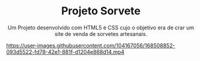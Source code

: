 
<h1 align="center">Projeto Sorvete </h1>
<p align="center">Um Projeto desenvolvido com HTML5 e CSS cujo o objetivo era de crar um site de venda de sorvetes artesanais. </p>


https://user-images.githubusercontent.com/104167056/168508852-093d5522-fd78-42e1-881f-d1204e868d14.mp4

